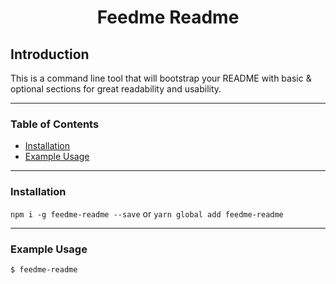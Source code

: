<p align="center">
  <h1 align="center">Feedme Readme</h2>
</p>

## Introduction

This is a command line tool that will bootstrap your README with basic & optional sections for great readability and usability.

---

<!-- START doctoc generated TOC please keep comment here to allow auto update -->
### Table of Contents
<!-- DON'T EDIT THIS SECTION, INSTEAD RE-RUN doctoc TO UPDATE -->

- [Installation](#installation)
- [Example Usage](#example-usage)

<!-- END doctoc generated TOC please keep comment here to allow auto update -->

---

### Installation

`npm i -g feedme-readme --save`
or
`yarn global add feedme-readme`

---

### Example Usage

```
$ feedme-readme
```

<!-- UNCOMMENT SECTIONS BELOW AS YOUR README GROWS

### FAQ

The Frequently Asked Questions section

---

### Contributing

Please make sure to read the [Contributing Guide](CONTRIBUTING.md) before making a pull request.

---

### Contributors

Thank you to all the people who have already contributed to this project!

<a href="graphs/contributors"><img src="https://images.pexels.com/photos/207142/pexels-photo-207142.jpeg?width=490&height=200" /></a>

---

### Roadmap

Roadmap can go here

---

## License

<p>Copyright &#169; 2018</p> <COPYRIGHT HOLDER>

Permission is hereby granted, free of charge, to any person obtaining a copy of this software and associated documentation files (the "Software"), to deal in the Software without restriction, including without limitation the rights to use, copy, modify, merge, publish, distribute, sublicense, and/or sell copies of the Software, and to permit persons to whom the Software is furnished to do so, subject to the following conditions:

The above copyright notice and this permission notice shall be included in all copies or substantial portions of the Software.

THE SOFTWARE IS PROVIDED "AS IS", WITHOUT WARRANTY OF ANY KIND, EXPRESS OR IMPLIED, INCLUDING BUT NOT LIMITED TO THE WARRANTIES OF MERCHANTABILITY, FITNESS FOR A PARTICULAR PURPOSE AND NONINFRINGEMENT. IN NO EVENT SHALL THE AUTHORS OR COPYRIGHT HOLDERS BE LIABLE FOR ANY CLAIM, DAMAGES OR OTHER LIABILITY, WHETHER IN AN ACTION OF CONTRACT, TORT OR OTHERWISE, ARISING FROM, OUT OF OR IN CONNECTION WITH THE SOFTWARE OR THE USE OR OTHER DEALINGS IN THE SOFTWARE.
-->

